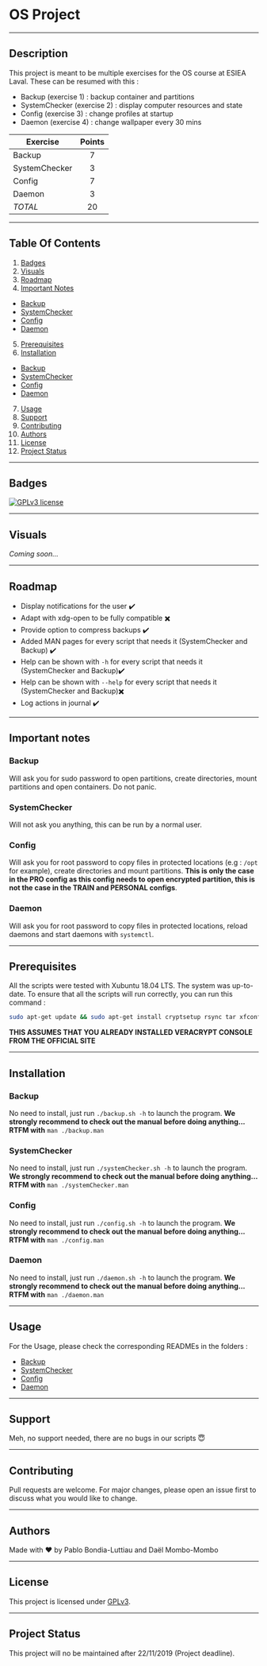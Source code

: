 # OS Project

--------------------------------

## Description
This project is meant to be multiple exercises for the OS course at ESIEA Laval. These can be resumed with this :
- Backup (exercise 1) : backup container and partitions
- SystemChecker (exercise 2) : display computer resources and state
- Config (exercise 3) : change profiles at startup
- Daemon (exercise 4) : change wallpaper every 30 mins

| Exercise        | Points           |
| ------------- |:-------------:|
| Backup      | 7 |
| SystemChecker      | 3      |
| Config | 7      |
| Daemon | 3      |
| *TOTAL* | 20      |

--------------------------------
## Table Of Contents

1. [Badges](#badges)
2. [Visuals](#visuals)
3. [Roadmap](#roadmap)
4. [Important Notes](#important-notes)
  - [Backup](#backup)
  - [SystemChecker](#systemchecker)
  - [Config](#config)
  - [Daemon](#daemon)
5. [Prerequisites](#prerequisites)
6. [Installation](#installation)
  - [Backup](#backup-1)
  - [SystemChecker](#systemchecker-1)
  - [Config](#config-1)
  - [Daemon](#daemon-1)
7. [Usage](#usage)
8. [Support](#support)
9. [Contributing](#contributing)
10. [Authors](#authors)
11. [License](#license)
12. [Project Status](#project-status)

--------------------------------

## Badges
[![GPLv3 license](https://img.shields.io/github/license/M0ustach3/ProjetSysExpl?style=for-the-badge)](https://choosealicense.com/licenses/gpl-3.0/)

--------------------------------

## Visuals
_Coming soon..._

--------------------------------

## Roadmap
- Display notifications for the user :heavy_check_mark:
- Adapt with xdg-open to be fully compatible :heavy_multiplication_x:
- Provide option to compress backups :heavy_check_mark:
- Added MAN pages for every script that needs it (SystemChecker and Backup) :heavy_check_mark:
- Help can be shown with ```-h``` for every script that needs it (SystemChecker and Backup):heavy_check_mark:
- Help can be shown with ```--help``` for every script that needs it (SystemChecker and Backup):heavy_multiplication_x:
- Log actions in journal :heavy_check_mark:

--------------------------------

## **Important notes**
### Backup
Will ask you for sudo password to open partitions, create directories, mount partitions and open containers. Do not panic.
### SystemChecker
Will not ask you anything, this can be run by a normal user.
### Config
Will ask you for root password to copy files in protected locations (e.g : ```/opt``` for example), create directories and mount partitions. **This is only the case in the PRO config as this config needs to open encrypted partition, this is not the case in the TRAIN and PERSONAL configs**.
### Daemon
Will ask you for root password to copy files in protected locations, reload daemons and start daemons with ```systemctl```.

--------------------------------

## Prerequisites
All the scripts were tested with Xubuntu 18.04 LTS. The system was up-to-date. To ensure that all the scripts will run correctly, you can run this command :
```bash
sudo apt-get update && sudo apt-get install cryptsetup rsync tar xfconf whiptail thunar libreoffice firefox bc sed
```
**THIS ASSUMES THAT YOU ALREADY INSTALLED VERACRYPT CONSOLE FROM THE OFFICIAL SITE**

--------------------------------

## Installation
### Backup
No need to install, just run ```./backup.sh -h``` to launch the program. **We strongly recommend to check out the manual before doing anything... RTFM with** ```man ./backup.man```
### SystemChecker
No need to install, just run ```./systemChecker.sh -h``` to launch the program. **We strongly recommend to check out the manual before doing anything... RTFM with** ```man ./systemChecker.man```
### Config
No need to install, just run ```./config.sh -h``` to launch the program. **We strongly recommend to check out the manual before doing anything... RTFM with** ```man ./config.man```
### Daemon
No need to install, just run ```./daemon.sh -h``` to launch the program. **We strongly recommend to check out the manual before doing anything... RTFM with** ```man ./daemon.man```

--------------------------------

## Usage
For the Usage, please check the corresponding READMEs in the folders :
- [Backup](./Backup/README.md)
- [SystemChecker](./SystemChecker/README.md)
- [Config](./Config/README.md)
- [Daemon](./Daemon/README.md)

--------------------------------

## Support
Meh, no support needed, there are no bugs in our scripts :innocent:

--------------------------------

## Contributing
Pull requests are welcome. For major changes, please open an issue first to discuss what you would like to change.

--------------------------------

## Authors
Made with :heart: by Pablo Bondia-Luttiau and Daël Mombo-Mombo

--------------------------------

## License
This project is licensed under [GPLv3](https://choosealicense.com/licenses/gpl-3.0/).

--------------------------------

## Project Status
This project will no be maintained after 22/11/2019 (Project deadline).
